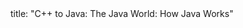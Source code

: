 <frontmatter>
title: "C++ to Java: The Java World: How Java Works"
</frontmatter>

<include src="navbar.md" boilerplate />

<include src="unit-inPage-asFlat.md" boilerplate />
